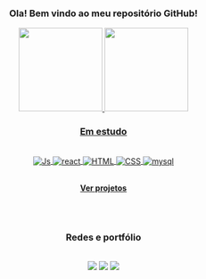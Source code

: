<h3 align="center"> Ola! Bem vindo ao meu repositório GitHub! </h3>
<div align="center">
  <a href="https://github.com/patmilane">
  <img height="150em" src="https://github-readme-stats.vercel.app/api?username=patmilane&rank_icon=github&theme=buefy&include_all_commits=true&count_private=true"/>
  <img height="150em" src="https://github-readme-stats.vercel.app/api/top-langs/?username=patmilane&layout=compact&langs_count=7&theme=buefy"/>
</div>
  
  <h3 align="center"> Em estudo </h3>
<div style="display: inline_block" align="center"><br>
  <img align="center" alt="Js" src="https://img.shields.io/badge/JavaScript-F7DF1E?style=for-the-badge&logo=javascript&logoColor=black"> 
  <img align="center" alt="react" src="https://img.shields.io/badge/React-007ACC?style=for-the-badge&logo=react&logoColor=white">
  <img align="center" alt="HTML"  src="https://img.shields.io/badge/HTML5-E34F26?style=for-the-badge&logo=html5&logoColor=white">
  <img align="center" alt="CSS" src="https://img.shields.io/badge/CSS-CC6699?&style=for-the-badge&logo=css3&logoColor=white">  
  <img align="center" alt="mysql" src="https://img.shields.io/badge/mysql-006E93.svg?style=for-the-badge&logo=mysql&logoColor=white">
  <br>
  <br>
  
  
  
**<a href="https://github.com/patmilane?tab=repositories" style="fontWeight: bold" target="_blank"> Ver projetos </a>**
 

  ##
  <br>
  <h3 align="center"> Redes e portfólio </h3><br>
<div align="center"> 
  <a href="https://www.behance.net/patriciamilane" target="_blank"><img src="https://img.shields.io/badge/Behance-1769ff?style=for-the-badge&logo=behance&logoColor=white" target="_blank"></a>
  <a href = "mailto:patimilane@gmail.com"><img src="https://img.shields.io/badge/-Gmail-%23333?style=for-the-badge&logo=gmail&logoColor=white" target="_blank"></a>
  <a href="https://www.linkedin.com/in/patmilane/" target="_blank"><img src="https://img.shields.io/badge/-LinkedIn-%230077B5?style=for-the-badge&logo=linkedin&logoColor=white" target="_blank"></a> 
  
</div> 


